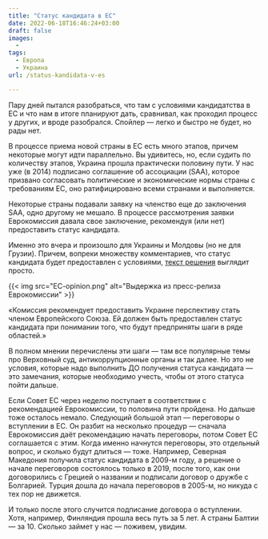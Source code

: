 ```yaml
---
title: "Статус кандидата в ЕС"
date: 2022-06-18T16:46:24+03:00
draft: false
images:
  - 
tags:
  - Европа
  - Украина
url: /status-kandidata-v-es

---
```

Пару дней пытался разобраться, что там с условиями кандидатства в ЕС и что нам в итоге планируют дать, сравнивал, как проходил процесс у других, и вроде разобрался. Спойлер — легко и быстро не будет, но рады нет.
<!--more-->

В процессе приема новой страны в ЕС есть много этапов, причем некоторые могут идти параллельно. Вы удивитесь, но, если судить по количеству этапов, Украина прошла практически половину пути. У нас уже  (в 2014) подписано соглашение об ассоциации (SAA), которое призвано согласовать политические и экономические нормы страны с требованиям ЕС, оно ратифицировано всеми странами и выполняется.

Некоторые страны подавали заявку на членство еще до заключения SAA, одно другому не мешало. В процессе рассмотрения заявки Еврокомиссия давала свое заключение, рекомендуя (или нет) предоставить статус кандидата. 

Именно это вчера и произошло для Украины и Молдовы (но не для Грузии). Причем, вопреки множеству комментариев, что статус кандидата будет предоставлен с условиями, [текст решения](https://ec.europa.eu/commission/presscorner/detail/en/IP_22_3790) выглядит просто.

{{< img src="EC-opinion.png" alt="Выдержка из пресс-релиза Еврокомиссии" >}}

«Комиссия рекомендует предоставить Украине перспективу стать членом Европейского Союза. Ей должен быть предоставлен статус кандидата при понимании того, что будут предприняты шаги в ряде областей.»

В полном мнении перечислены эти шаги — там все популярные темы про Верховный суд, антикоррупционные органы и так далее. Но это не условия, которые надо выполнить ДО получения статуса кандидата — это замечания, которые необходимо учесть, чтобы от этого статуса пойти дальше.

Если Совет ЕС через неделю поступает в соответствии с рекомендацией Еврокомиссии, то половина пути пройдена. Но дальше тоже осталось немало. Следующий большой этап — переговоры о вступлении в ЕС. Он разбит на несколько процедур — сначала Еврокомиссия даёт рекомендацию начать переговоры, потом Совет ЕС соглашается с этим. Когда именно начнутся переговоры, это отдельный вопрос, и сколько будут длиться — тоже. Например, Северная Македония получила статус кандидата в 2009-м году, а решение о начале переговоров состоялось только в 2019, после того, как они договорились с Грецией о названии и подписали договор о дружбе с Болгарией. Турция дошла до начала переговоров в 2005-м, но никуда с тех пор не движется.

И только после этого случится подписание договора о вступлении. Хотя, например, Финляндия прошла весь путь за 5 лет. А страны Балтии — за 10. Сколько займет у нас — поживем, увидим. 